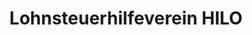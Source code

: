 ---
title: "Lohnsteuerhilfeverein HILO"
url: /hannover/lohnsteuerhilfeverein-hilo/
shop: Allgemein
---